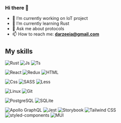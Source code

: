 ### Hi there 👋
- 🔭 I’m currently working on IoT project
- 🌱 I’m currently learning Rust
- 💬 Ask me about protocols
- 📫 How to reach me: **darzeeia@gmail.com**

## My skills


![Rust](https://img.shields.io/badge/-rust-050f2c?style=for-the-badge&logo=rust)
![Js](https://img.shields.io/badge/-JavaScript-050f2c?style=for-the-badge&logo=JavaScript&logoColor=F7DF1E)
![Ts](https://img.shields.io/badge/-TypeScript-050f2c?style=for-the-badge&logo=TypeScript)

![React](https://img.shields.io/badge/-react-050f2c?style=for-the-badge&logo=react)
![Redux](https://img.shields.io/badge/-redux-050f2c?style=for-the-badge&logo=redux&logoColor=986cdf)
![HTML](https://img.shields.io/badge/-Html-050f2c?style=for-the-badge&logo=html5&logoColor=E34F26)

![Css](https://img.shields.io/badge/-Css-050f2c?style=for-the-badge&logo=css3&logoColor=5c98f2)
![SASS](https://img.shields.io/badge/-SASS-050f2c?style=for-the-badge&logo=SASS)
![Less](https://img.shields.io/badge/-LESS-050f2c?style=for-the-badge&logo=LESS)

![Linux](https://img.shields.io/badge/-linux-050f2c?style=for-the-badge&logo=linux&logoColor=ddd)
![Git](https://img.shields.io/badge/-git-050f2c?style=for-the-badge&logo=git)

![PostgreSQL](https://img.shields.io/badge/-postgresql-050f2c?style=for-the-badge&logo=postgresql)
![SQLite](https://img.shields.io/badge/-SQLite-050f2c?style=for-the-badge&logo=SQLite)

![Apollo GraphQL](https://img.shields.io/badge/-ApolloGraphql-050f2c?style=for-the-badge&logo=ApolloGraphql)
![Jest](https://img.shields.io/badge/-Jest-050f2c?style=for-the-badge&logo=Jest)
![Storybook](https://img.shields.io/badge/-Storybook-050f2c?style=for-the-badge&logo=Storybook)
![Tailwind CSS](https://img.shields.io/badge/-TailwindCSS-050f2c?style=for-the-badge&logo=TailwindCSS)
![styled-components](https://img.shields.io/badge/-styledcomponents-050f2c?style=for-the-badge&logo=styledcomponents)
![MUI](https://img.shields.io/badge/-mui-050f2c?style=for-the-badge&logo=mui)

<!--
**Altyn777/Altyn777** is a ✨ _special_ ✨ repository because its `README.md` (this file) appears on your GitHub profile.

Here are some ideas to get you started:

- 🔭 I’m currently working on ...
- 🌱 I’m currently learning ...
- 👯 I’m looking to collaborate on ...
- 🤔 I’m looking for help with ...
- 💬 Ask me about ...
- 📫 How to reach me: ...
- 😄 Pronouns: ...
- ⚡ Fun fact: ...
-->
